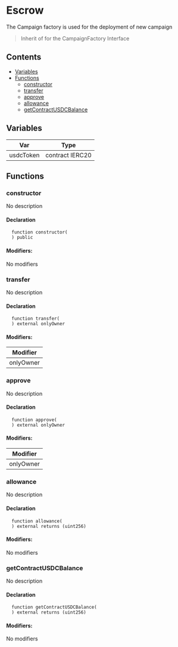 # Escrow


The Campaign factory is used for the deployment of new campaign

> Inherit of for the CampaignFactory Interface

## Contents
<!-- START doctoc generated TOC please keep comment here to allow auto update -->
<!-- DON'T EDIT THIS SECTION, INSTEAD RE-RUN doctoc TO UPDATE -->

- [Variables](#variables)
- [Functions](#functions)
  - [constructor](#constructor)
  - [transfer](#transfer)
  - [approve](#approve)
  - [allowance](#allowance)
  - [getContractUSDCBalance](#getcontractusdcbalance)

<!-- END doctoc generated TOC please keep comment here to allow auto update -->

## Variables

| Var  | Type |
| ---  | --- |
| usdcToken | contract IERC20 |



## Functions

### constructor
No description


#### Declaration
```solidity
  function constructor(
  ) public
```

#### Modifiers:
No modifiers



### transfer
No description


#### Declaration
```solidity
  function transfer(
  ) external onlyOwner
```

#### Modifiers:
| Modifier |
| --- |
| onlyOwner |



### approve
No description


#### Declaration
```solidity
  function approve(
  ) external onlyOwner
```

#### Modifiers:
| Modifier |
| --- |
| onlyOwner |



### allowance
No description


#### Declaration
```solidity
  function allowance(
  ) external returns (uint256)
```

#### Modifiers:
No modifiers



### getContractUSDCBalance
No description


#### Declaration
```solidity
  function getContractUSDCBalance(
  ) external returns (uint256)
```

#### Modifiers:
No modifiers






